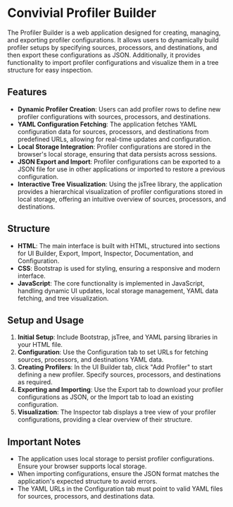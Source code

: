 # Convivial Profiler Builder

The Profiler Builder is a web application designed for creating, managing, and exporting profiler configurations. It allows users to dynamically build profiler setups by specifying sources, processors, and destinations, and then export these configurations as JSON. Additionally, it provides functionality to import profiler configurations and visualize them in a tree structure for easy inspection.

## Features

- **Dynamic Profiler Creation**: Users can add profiler rows to define new profiler configurations with sources, processors, and destinations.
- **YAML Configuration Fetching**: The application fetches YAML configuration data for sources, processors, and destinations from predefined URLs, allowing for real-time updates and configuration.
- **Local Storage Integration**: Profiler configurations are stored in the browser's local storage, ensuring that data persists across sessions.
- **JSON Export and Import**: Profiler configurations can be exported to a JSON file for use in other applications or imported to restore a previous configuration.
- **Interactive Tree Visualization**: Using the jsTree library, the application provides a hierarchical visualization of profiler configurations stored in local storage, offering an intuitive overview of sources, processors, and destinations.

## Structure

- **HTML**: The main interface is built with HTML, structured into sections for UI Builder, Export, Import, Inspector, Documentation, and Configuration.
- **CSS**: Bootstrap is used for styling, ensuring a responsive and modern interface.
- **JavaScript**: The core functionality is implemented in JavaScript, handling dynamic UI updates, local storage management, YAML data fetching, and tree visualization.

## Setup and Usage

1. **Initial Setup**: Include Bootstrap, jsTree, and YAML parsing libraries in your HTML file.
2. **Configuration**: Use the Configuration tab to set URLs for fetching sources, processors, and destinations YAML data.
3. **Creating Profilers**: In the UI Builder tab, click "Add Profiler" to start defining a new profiler. Specify sources, processors, and destinations as required.
4. **Exporting and Importing**: Use the Export tab to download your profiler configurations as JSON, or the Import tab to load an existing configuration.
5. **Visualization**: The Inspector tab displays a tree view of your profiler configurations, providing a clear overview of their structure.

## Important Notes

- The application uses local storage to persist profiler configurations. Ensure your browser supports local storage.
- When importing configurations, ensure the JSON format matches the application's expected structure to avoid errors.
- The YAML URLs in the Configuration tab must point to valid YAML files for sources, processors, and destinations data.
